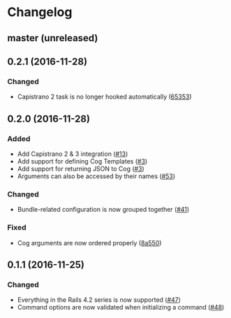 # Changelog

## master (unreleased)

## 0.2.1 (2016-11-28)

### Changed

- Capistrano 2 task is no longer hooked automatically ([65353](https://github.com/skroutz/cogy/commit/653532b1d673c64344f4e652044273224a2b005f))

## 0.2.0 (2016-11-28)

### Added

- Add Capistrano 2 & 3 integration ([#13](https://github.com/skroutz/cogy/issues/13))
- Add support for defining Cog Templates ([#3](https://github.com/skroutz/cogy/issues/3))
- Add support for returning JSON to Cog ([#3](https://github.com/skroutz/cogy/issues/3))
- Arguments can also be accessed by their names ([#53](https://github.com/skroutz/cogy/issues/53))

### Changed

- Bundle-related configuration is now grouped together ([#41](https://github.com/skroutz/cogy/issues/41))

### Fixed

- Cog arguments are now ordered properly ([8a550](https://github.com/skroutz/cogy/commit/8a55004ef80822a816a7c0e3fdd6202d968f8926))

## 0.1.1 (2016-11-25)

### Changed

- Everything in the Rails 4.2 series is now supported ([#47](https://github.com/skroutz/cogy/issues/47))
- Command options are now validated when initializing a command ([#48](https://github.com/skroutz/cogy/issues/48))

